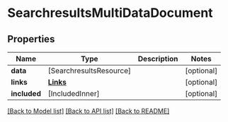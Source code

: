 # SearchresultsMultiDataDocument

## Properties
Name | Type | Description | Notes
------------ | ------------- | ------------- | -------------
**data** | [SearchresultsResource] |  | [optional] 
**links** | [**Links**](Links.md) |  | [optional] 
**included** | [IncludedInner] |  | [optional] 

[[Back to Model list]](../README.md#documentation-for-models) [[Back to API list]](../README.md#documentation-for-api-endpoints) [[Back to README]](../README.md)


